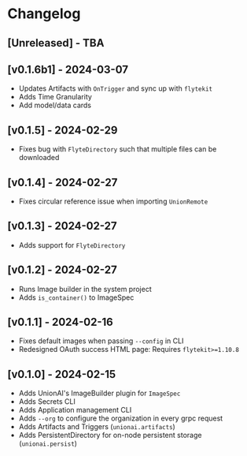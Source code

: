 # Changelog

## [Unreleased] - TBA

## [v0.1.6b1] - 2024-03-07

- Updates Artifacts with `OnTrigger` and sync up with `flytekit`
- Adds Time Granularity
- Add model/data cards

## [v0.1.5] - 2024-02-29

- Fixes bug with `FlyteDirectory` such that multiple files can be downloaded

## [v0.1.4] - 2024-02-27

- Fixes circular reference issue when importing `UnionRemote`

## [v0.1.3] - 2024-02-27

- Adds support for `FlyteDirectory`

## [v0.1.2] - 2024-02-27

- Runs Image builder in the system project
- Adds `is_container()` to ImageSpec

## [v0.1.1] - 2024-02-16

- Fixes default images when passing `--config` in CLI
- Redesigned OAuth success HTML page: Requires `flytekit>=1.10.8`

## [v0.1.0] - 2024-02-15

- Adds UnionAI's ImageBuilder plugin for `ImageSpec`
- Adds Secrets CLI
- Adds Application management CLI
- Adds `--org` to configure the organization in every grpc request
- Adds Artifacts and Triggers (`unionai.artifacts`)
- Adds PersistentDirectory for on-node persistent storage (`unionai.persist`)
